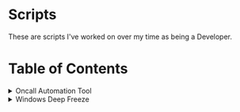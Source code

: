 # Scripts
These are scripts I've worked on over my time as being a Developer.

# Table of Contents

<details>
  <summary>Oncall Automation Tool</summary>
  
  view the code [here](https://github.com/chmod000chmod/Scripts/blob/main/groovy_scripts/Jenkinsfile.oncall): 
![alt text](https://github.com/chmod000chmod/Scripts/blob/main/Diagrams/on_call_diagram.png "Logo Title Text 1")
  
</details>

<details>
  <summary>Windows Deep Freeze</summary>  
  <br>
  View the code below
  </br>
  
  [Golden image](https://github.com/chmod000chmod/Scripts/blob/main/groovy_scripts/JenkinsFileDeepFreezeGoldenImage.groovy)    
  [Create image](https://github.com/chmod000chmod/Scripts/blob/main/groovy_scripts/JenkinsFileDeepFreezeCreate.groovy)    
  [Delete image](https://github.com/chmod000chmod/Scripts/blob/main/groovy_scripts/JenkinsFileDeepFreezeDeleteImage.groovy)  
  
![alt text](https://github.com/chmod000chmod/Scripts/blob/main/Diagrams/deep_freeze_diagram.png "Logo Title Text 1")
  
</details>
